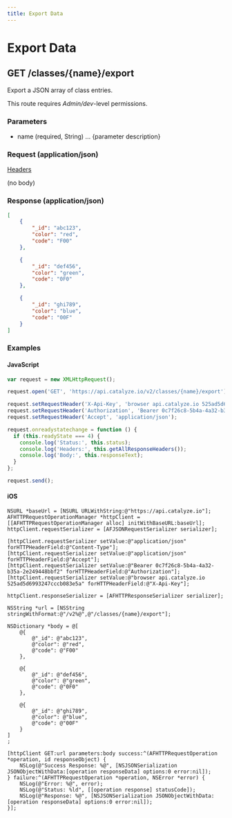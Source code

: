 ```yaml
---
title: Export Data
---
```


# Export Data

## GET /classes/{name}/export
Export a JSON array of class entries.

This route requires *Admin/dev*-level permissions.

### Parameters

* name (required, String) ... {parameter description}

### Request (application/json)

[Headers](/baas/api-reference/overview/headers/)

(no body)
### Response (application/json)

```json
[
	{
		"_id": "abc123",
		"color": "red",
		"code": "F00"
	},

	{
		"_id": "def456",
		"color": "green",
		"code": "0F0"
	},

	{
		"_id": "ghi789",
		"color": "blue",
		"code": "00F"
	}
]
```

### Examples

#### JavaScript

```javascript
var request = new XMLHttpRequest();

request.open('GET', 'https://api.catalyze.io/v2/classes/{name}/export');

request.setRequestHeader('X-Api-Key', 'browser api.catalyze.io 525ad5d6993247cccb083e5a');
request.setRequestHeader('Authorization', 'Bearer 0c7f26c8-5b4a-4a32-b35a-2e249448bbf2');
request.setRequestHeader('Accept', 'application/json');

request.onreadystatechange = function () {
  if (this.readyState === 4) {
    console.log('Status:', this.status);
    console.log('Headers:', this.getAllResponseHeaders());
    console.log('Body:', this.responseText);
  }
};

request.send();
```


#### iOS

```objc
NSURL *baseUrl = [NSURL URLWithString:@"https://api.catalyze.io"];
AFHTTPRequestOperationManager *httpClient = [[AFHTTPRequestOperationManager alloc] initWithBaseURL:baseUrl];
httpClient.requestSerializer = [AFJSONRequestSerializer serializer];

[httpClient.requestSerializer setValue:@"application/json" forHTTPHeaderField:@"Content-Type"];
[httpClient.requestSerializer setValue:@"application/json" forHTTPHeaderField:@"Accept"];
[httpClient.requestSerializer setValue:@"Bearer 0c7f26c8-5b4a-4a32-b35a-2e249448bbf2" forHTTPHeaderField:@"Authorization"];
[httpClient.requestSerializer setValue:@"browser api.catalyze.io 525ad5d6993247cccb083e5a" forHTTPHeaderField:@"X-Api-Key"];

httpClient.responseSerializer = [AFHTTPResponseSerializer serializer];

NSString *url = [NSString stringWithFormat:@"/v2%@",@"/classes/{name}/export"];

NSDictionary *body = @[
	@{
		@"_id": @"abc123",
		@"color": @"red",
		@"code": @"F00"
	},

	@{
		@"_id": @"def456",
		@"color": @"green",
		@"code": @"0F0"
	},

	@{
		@"_id": @"ghi789",
		@"color": @"blue",
		@"code": @"00F"
	}
]
;

[httpClient GET:url parameters:body success:^(AFHTTPRequestOperation *operation, id responseObject) {
    NSLog(@"Success Response: %@", [NSJSONSerialization JSONObjectWithData:[operation responseData] options:0 error:nil]);
} failure:^(AFHTTPRequestOperation *operation, NSError *error) {
    NSLog(@"Error: %@", error);
    NSLog(@"Status: %ld", [[operation response] statusCode]);
    NSLog(@"Response: %@", [NSJSONSerialization JSONObjectWithData:[operation responseData] options:0 error:nil]);
}];
```


